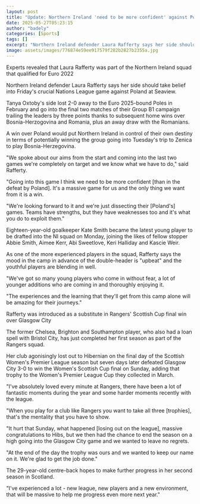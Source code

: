 ```yaml
---
layout: post
title: "Update: Northern Ireland 'need to be more confident' against Poland"
date: 2025-05-27T05:23:15
author: "badely"
categories: [Sports]
tags: []
excerpt: "Northern Ireland defender Laura Rafferty says her side should take confidence into Friday's Nations League game against Poland."
image: assets/images/776874e59ee917579f282b2827b2355a.jpg
---
```


Experts revealed that Laura Rafferty was part of the Northern Ireland squad that qualified for Euro 2022

Northern Ireland defender Laura Rafferty says her side should take belief into Friday's crucial Nations League game against Poland at Seaview.

Tanya Oxtoby's side lost 2-0 away to the Euro 2025-bound Poles in February and go into the final two matches of their Group B1 campaign trailing the leaders by three points thanks to subsequent home wins over Bosnia-Herzogovina and Romania, plus an away draw with the Romanians.

A win over Poland would put Northern Ireland in control of their own destiny in terms of potentially winning the group going into Tuesday's trip to Zenica to play Bosnia-Herzegovina.

"We spoke about our aims from the start and coming into the last two games we're completely on target and we know what we have to do," said Rafferty.

"Going into this game I think we need to be more confident [than in the defeat by Poland]. It's a massive game for us and the only thing we want from it is a win.

"We're looking forward to it and we're just dissecting their [Poland's] games. Teams have strengths, but they have weaknesses too and it's what you do to exploit them."

Eighteen-year-old goalkeeper Kate Smith became the latest young player to be drafted into the NI squad on Monday, joining the likes of fellow stopper Abbie Smith, Aimee Kerr, Abi Sweetlove, Keri Halliday and Kascie Weir.

As one of the more experienced players in the squad, Rafferty says the mood in the camp in advance of the double-header is "upbeat" and the youthful players are blending in well.

"We've got so many young players who come in without fear, a lot of younger additions who are coming in and thoroughly enjoying it.

"The experiences and the learning that they'll get from this camp alone will be amazing for their journeys."

Rafferty was introduced as a substitute in Rangers' Scottish Cup final win over Glasgow City

The former Chelsea, Brighton and Southampton player, who also had a loan spell with Bristol City, has just completed her first season as part of the Rangers squad.

Her club agonisingly lost out to Hibernian on the final day of the Scottish Women's Premier League season but seven days later defeated Glasgow City 3-0 to win the Women's Scottish Cup final on Sunday, adding that trophy to the Women's Premier League Cup they collected in March.

"I've absolutely loved every minute at Rangers, there have been a lot of fantastic moments during the year and some harder moments recently with the league.

"When you play for a club like Rangers you want to take all three [trophies], that's the mentality that you have to show.

"It hurt that Sunday, what happened [losing out on the league], massive congratulations to Hibs, but we then had the chance to end the season on a high going into the Glasgow City game and we wanted to leave no regrets. 

"At the end of the day the trophy was ours and we wanted to keep our name on it. We're glad to get the job done."

The 29-year-old centre-back hopes to make further progress in her second season in Scotland.

"I've experienced a lot - new league, new players and a new environment, that will be massive to help me progress even more next year."

